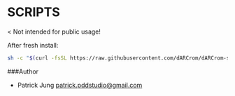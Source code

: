 # SCRIPTS

< Not intended for public usage!

After fresh install:

```bash
sh -c "$(curl -fsSL https://raw.githubusercontent.com/dARCrom/dARCrom-scripts/master/setup_fresh_install.sh)"
```

###Author
 - Patrick Jung <patrick.pddstudio@gmail.com>